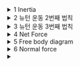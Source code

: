 <details>
  <summary>1 Inertia</summary>

  ### 코드
  ```js
  ```
  ### 정답
  ```js
  뉴턴의 1번째 운동 법칙
  뜻: 물체가 다른 힘의 영향을 받기 전까지는 현상태를 유지하려는 경향

  물체는 이동중이면 이동 상태
  정지해있으면 정지 상태

  예: 공이 굴러가고 있으면 공은 굴러가는 상태를 유지
  ```
</details>

<details>
  <summary>2 뉴턴 운동 2번째 법칙</summary>

  ### 코드
  ```js
  ```
  ### 정답
  ```js
  F = ma
  물체에 가해지는 힘이 커질수록 물체는 더 빠르게 움직인다.

  F = mv가 아닌 이유: 박스에 가해지는 F가 커졌다고 했을때 m값은 그대로이므로 v가 커져야하는데 v의 변화가 a이기 때문

  예시: 자동차가 가속하면 몸이 뒤로 눌리는 힘이 강해진 게 느껴짐
  자동차가 일정 속도로 이동하면 몸을 누르는 힘에 변화가 없음 
  ```
</details>

<details>
  <summary>3 뉴턴 운동 3번째 법칙</summary>

  ### 코드
  ```js
  ```
  ### 정답
  ```js
  물체에 힘이 가해지면 반대 방향의 힘이 생김 (Action & Reaction)

  예시: 손가락으로 책상 위를 누를때 / 줄을 당길때

  물체가 이동하는 경우: 반대 방향의 힘보다 가해지는 힘의 크기가 더 큰 경우
  ```
</details>

<details>
  <summary>4 Net Force</summary>

  ### 코드
  ```js
  ```
  ### 정답
  ```js
  물체에 가해지는 모든 힘의 합
  예시: 물체에 가해지는 반대 방향의 두 힘이 있을때, 한 방향으로 가해지는 힘이 더 큰 경우, 그 힘만 남게 되고 이 힘이 net force
  ```
</details>

<details>
  <summary>5 Free body diagram</summary>

  ### 코드
  ```js
  ```
  ### 정답
  ```js
  물체에 가해지는 힘을 시각화 한 것
  ```
  
  예시 1
  ```js
  박스가 땅 위에 있다.
  박스의 중심점을 기준으로 수직 아래로 향하는 힘(action)은 중력 (F = mg)
  하지만 박스는 아래로 내려가지 않는다.
  박스 중심점을 기준으로 수직 위로 향하는 힘(reaction, normal force)가 F_g만큼 작용
  F_g - F_n = 0
  Net force가 0으로 정지
  ```
  예시 2
  ```js
  박스가 줄에 매달려있다.
  박스의 중심점을 기준으로 수직 아래로 향하는 힘(action, gavity)은 중력 (F = mg)
  하지만 박스는 여전히 줄에 매달려있다.
  박스 중심점을 기준으로 수직 위로 향하는 힘(reaction, tension)이 중력과 같다.
  F_g - F_t = 0
  박스는 줄에 매달린 상태로 위치가 바뀌지 않는다. 
  ```
</details>

<details>
  <summary>6 Normal force</summary>

  ### 코드
  ```js
  ```
  ### 정답
  ```js
  표면에 수직인 힘
  상하좌우 방향은 상관 없다
  힘이 가해지는 각도가 표면에 수직이기만 하면 된다
  ```
</details>

<details>
  <summary></summary>

  ### 코드
  ```js
  ```
  ### 정답
  ```js
  ```
</details>
